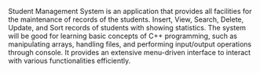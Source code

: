 Student Management System is an application that provides all facilities for the maintenance of records of the students. Insert, View, Search, Delete, Update, and Sort records of students with showing statistics. The system will be good for learning basic concepts of C++ programming, such as manipulating arrays, handling files, and performing input/output operations through console. It provides an extensive menu-driven interface to interact with various functionalities efficiently.
